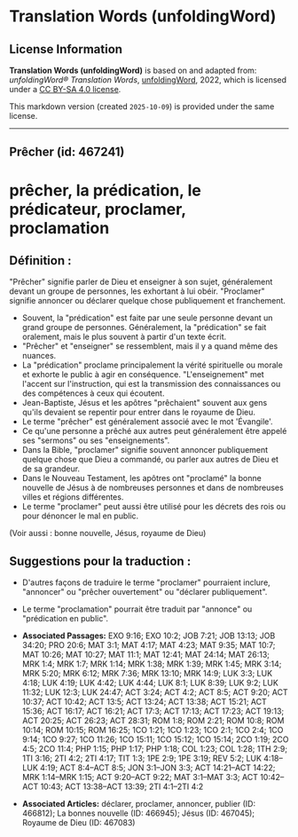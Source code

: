 # Translation Words (unfoldingWord)

## License Information

**Translation Words (unfoldingWord)** is based on and adapted from: _unfoldingWord® Translation Words_, [unfoldingWord](https://unfoldingword.org/utw), 2022, which is licensed under a [CC BY-SA 4.0 license](https://creativecommons.org/licenses/by-sa/4.0/legalcode.en).

This markdown version (created `2025-10-09`) is provided under the same license.



--------------------------------

## Prêcher (id: 467241)

prêcher, la prédication, le prédicateur, proclamer, proclamation
================================================================

Définition :
------------

"Prêcher" signifie parler de Dieu et enseigner à son sujet, généralement devant un groupe de personnes, les exhortant à lui obéir. "Proclamer" signifie annoncer ou déclarer quelque chose publiquement et franchement.

* Souvent, la "prédication" est faite par une seule personne devant un grand groupe de personnes. Généralement, la "prédication" se fait oralement, mais le plus souvent à partir d'un texte écrit.
* "Prêcher" et "enseigner" se ressemblent, mais il y a quand même des nuances.
* La "prédication" proclame principalement la vérité spirituelle ou morale et exhorte le public à agir en conséquence. "L'enseignement" met l'accent sur l'instruction, qui est la transmission des connaissances ou des compétences à ceux qui écoutent.
* Jean\-Baptiste, Jésus et les apôtres "prêchaient" souvent aux gens qu'ils devaient se repentir pour entrer dans le royaume de Dieu.
* Le terme "prêcher" est généralement associé avec le mot 'Évangile'.
* Ce qu'une personne a prêché aux autres peut généralement être appelé ses "sermons" ou ses "enseignements".
* Dans la Bible, "proclamer" signifie souvent annoncer publiquement quelque chose que Dieu a commandé, ou parler aux autres de Dieu et de sa grandeur.
* Dans le Nouveau Testament, les apôtres ont "proclamé" la bonne nouvelle de Jésus à de nombreuses personnes et dans de nombreuses villes et régions différentes.
* Le terme "proclamer" peut aussi être utilisé pour les décrets des rois ou pour dénoncer le mal en public.

(Voir aussi : bonne nouvelle, Jésus, royaume de Dieu)

Suggestions pour la traduction :
--------------------------------

* D'autres façons de traduire le terme "proclamer" pourraient inclure, "annoncer" ou "prêcher ouvertement" ou "déclarer publiquement".
* Le terme "proclamation" pourrait être traduit par "annonce" ou "prédication en public".

* **Associated Passages:** EXO 9:16; EXO 10:2; JOB 7:21; JOB 13:13; JOB 34:20; PRO 20:6; MAT 3:1; MAT 4:17; MAT 4:23; MAT 9:35; MAT 10:7; MAT 10:26; MAT 10:27; MAT 11:1; MAT 12:41; MAT 24:14; MAT 26:13; MRK 1:4; MRK 1:7; MRK 1:14; MRK 1:38; MRK 1:39; MRK 1:45; MRK 3:14; MRK 5:20; MRK 6:12; MRK 7:36; MRK 13:10; MRK 14:9; LUK 3:3; LUK 4:18; LUK 4:19; LUK 4:42; LUK 4:44; LUK 8:1; LUK 8:39; LUK 9:2; LUK 11:32; LUK 12:3; LUK 24:47; ACT 3:24; ACT 4:2; ACT 8:5; ACT 9:20; ACT 10:37; ACT 10:42; ACT 13:5; ACT 13:24; ACT 13:38; ACT 15:21; ACT 15:36; ACT 16:17; ACT 16:21; ACT 17:3; ACT 17:13; ACT 17:23; ACT 19:13; ACT 20:25; ACT 26:23; ACT 28:31; ROM 1:8; ROM 2:21; ROM 10:8; ROM 10:14; ROM 10:15; ROM 16:25; 1CO 1:21; 1CO 1:23; 1CO 2:1; 1CO 2:4; 1CO 9:14; 1CO 9:27; 1CO 11:26; 1CO 15:11; 1CO 15:12; 1CO 15:14; 2CO 1:19; 2CO 4:5; 2CO 11:4; PHP 1:15; PHP 1:17; PHP 1:18; COL 1:23; COL 1:28; 1TH 2:9; 1TI 3:16; 2TI 4:2; 2TI 4:17; TIT 1:3; 1PE 2:9; 1PE 3:19; REV 5:2; LUK 4:18–LUK 4:19; ACT 8:4–ACT 8:5; JON 3:1–JON 3:3; ACT 14:21–ACT 14:22; MRK 1:14–MRK 1:15; ACT 9:20–ACT 9:22; MAT 3:1–MAT 3:3; ACT 10:42–ACT 10:43; ACT 13:38–ACT 13:39; 2TI 4:1–2TI 4:2
* **Associated Articles:** déclarer, proclamer, annoncer, publier (ID: 466812); La bonnes nouvelle (ID: 466945); Jésus (ID: 467045); Royaume de Dieu (ID: 467083)

